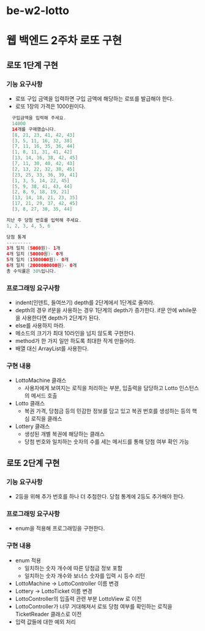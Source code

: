 # be-w2-lotto
# 웹 백엔드 2주차 로또 구현

## 로또 1단계 구현
### 기능 요구사항
- 로또 구입 금액을 입력하면 구입 금액에 해당하는 로또를 발급해야 한다.
- 로또 1장의 가격은 1000원이다.
```java
  구입금액을 입력해 주세요.
  14000
  14개를 구매했습니다.
  [8, 21, 23, 41, 42, 43]
  [3, 5, 11, 16, 32, 38]
  [7, 11, 16, 35, 36, 44]
  [1, 8, 11, 31, 41, 42]
  [13, 14, 16, 38, 42, 45]
  [7, 11, 30, 40, 42, 43]
  [2, 13, 22, 32, 38, 45]
  [23, 25, 33, 36, 39, 41]
  [1, 3, 5, 14, 22, 45]
  [5, 9, 38, 41, 43, 44]
  [2, 8, 9, 18, 19, 21]
  [13, 14, 18, 21, 23, 35]
  [17, 21, 29, 37, 42, 45]
  [3, 8, 27, 30, 35, 44]

지난 주 당첨 번호를 입력해 주세요.
1, 2, 3, 4, 5, 6

당첨 통계
---------
3개 일치 (5000원)- 1개
4개 일치 (50000원)- 0개
5개 일치 (1500000원)- 0개
6개 일치 (2000000000원)- 0개
총 수익률은 30%입니다.
```
### 프로그래밍 요구사항
- indent(인덴트, 들여쓰기) depth를 2단계에서 1단계로 줄여라.
- depth의 경우 if문을 사용하는 경우 1단계의 depth가 증가한다. if문 안에 while문을 사용한다면 depth가 2단계가 된다.
- else를 사용하지 마라.
- 메소드의 크기가 최대 10라인을 넘지 않도록 구현한다.
- method가 한 가지 일만 하도록 최대한 작게 만들어라.
- 배열 대신 ArrayList를 사용한다.

### 구현 내용
- LottoMachine 클래스
    - 사용자에게 보여지는 로직을 처리하는 부분, 입출력을 담당하고 Lotto 인스턴스의 메서드 호출
- Lotto 클래스
    - 복권 가격, 당첨금 등의 민감한 정보를 담고 있고 복권 번호를 생성하는 등의 핵심 로직을 클래스
- Lottery 클래스
    - 생성된 개별 복권에 해당하는 클래스
    - 당첨 번호와 일치하는 숫자의 수를 세는 메서드를 통해 당첨 여부 확인 가능

## 로또 2단계 구현
### 기능 요구사항
- 2등을 위해 추가 번호를 하나 더 추첨한다. 당첨 통계에 2등도 추가해야 한다.

### 프로그래밍 요구사항
- enum을 적용해 프로그래밍을 구현한다.

### 구현 내용
- enum 적용
    - 일치하는 숫자 개수에 따른 당첨금 정보 포함
    - 일치하는 숫자 개수와 보너스 숫자를 입력 시 등수 리턴
- LottoMachine -> LottoController 이름 변경
- Lottery -> LottoTicket 이름 변경
- LottoController의 입출력 관련 부분 LottoView 로 이전
- LottoController가 너무 거대해져서 로또 당첨 여부를 확인하는 로직을 TicketReader 클래스로 이전
- 입력 값들에 대한 예외 처리
